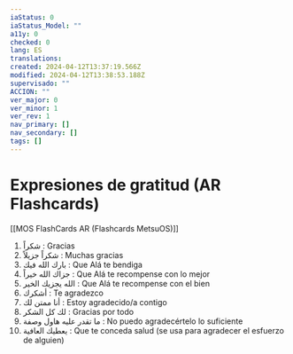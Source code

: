 ```yaml
---
iaStatus: 0
iaStatus_Model: ""
a11y: 0
checked: 0
lang: ES
translations: 
created: 2024-04-12T13:37:19.566Z
modified: 2024-04-12T13:38:53.188Z
supervisado: ""
ACCION: ""
ver_major: 0
ver_minor: 1
ver_rev: 1
nav_primary: []
nav_secondary: []
tags: []
---
```

# Expresiones de gratitud (AR Flashcards)

[[MOS FlashCards AR (Flashcards MetsuOS)]]

1. شكراً : Gracias
2. شكراً جزيلاً : Muchas gracias
3. بارك الله فيك : Que Alá te bendiga
4. جزاك الله خيراً : Que Alá te recompense con lo mejor
5. الله يجزيك الخير : Que Alá te recompense con el bien
6. أشكرك : Te agradezco
7. أنا ممتن لك : Estoy agradecido/a contigo
8. لك كل الشكر : Gracias por todo
9. ما تقدر عليه هاول وصفة : No puedo agradecértelo lo suficiente
10. يعطيك العافية : Que te conceda salud (se usa para agradecer el esfuerzo de alguien)
